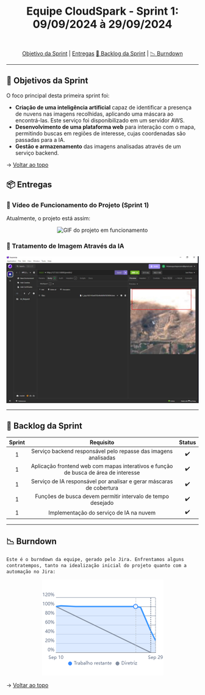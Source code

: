 <h1 align="center"> Equipe CloudSpark - Sprint 1: 09/09/2024 à 29/09/2024 </h1>

<br id="topo">
<p align="center">
    <a href="#objetivo">Objetivo da Sprint</a>  |  
    <a href="#entrega">Entregas</a>
    <a href="#backlog">📝 Backlog da Sprint</a>  |  
    <a href="#burndown">📉 Burndown</a>
</p>

---

<h2 id="objetivo">🎯 Objetivos da Sprint</h2>

O foco principal desta primeira sprint foi:

- **Criação de uma inteligência artificial** capaz de identificar a presença de nuvens nas imagens recolhidas, aplicando uma máscara ao encontrá-las. Este serviço foi disponibilizado em um servidor AWS.
- **Desenvolvimento de uma plataforma web** para interação com o mapa, permitindo buscas em regiões de interesse, cujas coordenadas são passadas para a IA.
- **Gestão e armazenamento** das imagens analisadas através de um serviço backend.

→ [Voltar ao topo](#topo)

<span id="entrega">

<h2 id="entregas">📦 Entregas</h2>

### 🎥 Vídeo de Funcionamento do Projeto (Sprint 1)

Atualmente, o projeto está assim:
<p align="center">
  <img src="../assets/1sprint/GIF-1SPRINT.gif" alt="GIF do projeto em funcionamento">
</p>


### 📸 Tratamento de Imagem Através da IA

<p align="center">
  <img src="../assets/1sprint/identificacaoNuvem1Sprint.jpg" alt="Exemplo de identificação de nuvens">
</p>

---

<h2 id="backlog">📝 Backlog da Sprint</h2>
  
<div align="center">
  
| Sprint | Requisito | Status |
|:------:|:----------:|:------:|
| 1      | Serviço backend responsável pelo repasse das imagens analisadas | ✔️ |
| 1      | Aplicação frontend web com mapas interativos e função de busca de área de interesse | ✔️ |
| 1      | Serviço de IA responsável por analisar e gerar máscaras de cobertura | ✔️ |
| 1      | Funções de busca devem permitir intervalo de tempo desejado | ✔️ |
| 1      | Implementação do serviço de IA na nuvem | ✔️ |

---

</div>
<h2 id="burndown">📉 Burndown</h2>

    Este é o burndown da equipe, gerado pelo Jira. Enfrentamos alguns contratempos, tanto na idealização inicial do projeto quanto com a automação no Jira:
<p align="center">
  <img src="../assets/1sprint/burndown.png" alt="Burndown gráfico da Sprint 1">
</p>

→ [Voltar ao topo](#topo)
